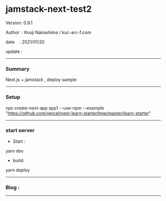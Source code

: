 # jamstack-next-test2

 Version: 0.9.1

 Author  : Kouji Nakashima / kuc-arc-f.com

 date    : 2021/01/20

 update  :

***
### Summary

Next.js + jamstack , deploy sample

***
### Setup

npx create-next-app app1 --use-npm --example "https://github.com/vercel/next-learn-starter/tree/master/learn-starter"

***
### start server
* Start :

yarn dev

* build:

yarn deploy


***
### Blog :

***


